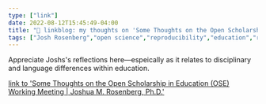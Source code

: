 ```yaml
---
type: ["link"]
date: 2022-08-12T15:45:49-04:00
title: "🔗 linkblog: my thoughts on 'Some Thoughts on the Open Scholarship in Education (OSE) Working Meeting | Joshua M. Rosenberg, Ph.D.'"
tags: ["Josh Rosenberg","open science","reproducibility","education","research"]
---
```

Appreciate Joshs's reflections here—espeically as it relates to disciplinary and language differences within education.
 

[link to 'Some Thoughts on the Open Scholarship in Education (OSE) Working Meeting | Joshua M. Rosenberg, Ph.D.'](https://joshuamrosenberg.com/post/2022/08/12/some-thoughts-on-the-open-scholarship-in-education-ose-working-meeting/)
